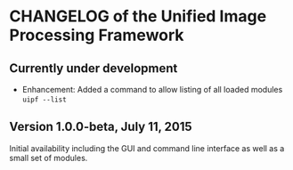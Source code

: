CHANGELOG of the Unified Image Processing Framework
===================================================

Currently under development
---------------------------

- Enhancement: Added a command to allow listing of all loaded modules `uipf --list`


Version 1.0.0-beta, July 11, 2015
---------------------------------

Initial availability including the GUI and command line interface as well as a small set of modules.
